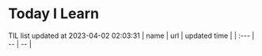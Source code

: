 # Today I Learn 
TIL list updated at 2023-04-02 02:03:31
| name | url | updated time |
| :--- | -- | -- |
